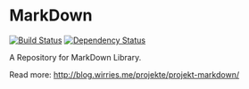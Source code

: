 MarkDown
======

[![Build Status](https://travis-ci.org/denisw160/MarkDown.svg?branch=master)](https://travis-ci.org/denisw/MarkDown)
[![Dependency Status](https://www.versioneye.com/user/projects/5781f8535bb139003969dd3c/badge.svg)](https://www.versioneye.com/user/projects/5781f8535bb139003969dd3c)

A Repository for MarkDown Library.
 
Read more: http://blog.wirries.me/projekte/projekt-markdown/
